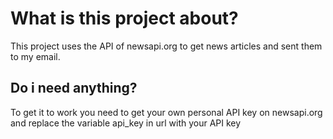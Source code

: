 # What is this project about?
This project uses the API of newsapi.org to get news articles and sent them to my email.

## Do i need anything?
To get it to work you need to get your own personal API key on newsapi.org and replace the variable api_key in url with your API key